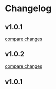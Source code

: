 # Changelog


## v1.0.1

[compare changes](https://github.com/ANLTD/ancore/compare/v1.0.2...v1.0.1)

## v1.0.2

[compare changes](https://github.com/ANLTD/ancore/compare/v1.0.1...v1.0.2)

## v1.0.1

